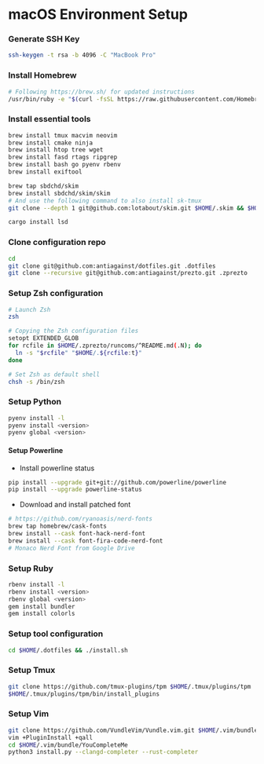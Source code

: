 macOS Environment Setup
=======================

### Generate SSH Key

```sh
ssh-keygen -t rsa -b 4096 -C "MacBook Pro"
```

### Install Homebrew

```sh
# Following https://brew.sh/ for updated instructions
/usr/bin/ruby -e "$(curl -fsSL https://raw.githubusercontent.com/Homebrew/install/master/install)"
```

### Install essential tools

```sh
brew install tmux macvim neovim
brew install cmake ninja
brew install htop tree wget
brew install fasd rtags ripgrep
brew install bash go pyenv rbenv
brew install exiftool

brew tap sbdchd/skim
brew install sbdchd/skim/skim
# And use the following command to also install sk-tmux
git clone --depth 1 git@github.com:lotabout/skim.git $HOME/.skim && $HOME/.skim/install

cargo install lsd
```

### Clone configuration repo

```sh
cd
git clone git@github.com:antiagainst/dotfiles.git .dotfiles
git clone --recursive git@github.com:antiagainst/prezto.git .zprezto
```

### Setup Zsh configuration

```sh
# Launch Zsh
zsh

# Copying the Zsh configuration files
setopt EXTENDED_GLOB
for rcfile in $HOME/.zprezto/runcoms/^README.md(.N); do
  ln -s "$rcfile" "$HOME/.${rcfile:t}"
done

# Set Zsh as default shell
chsh -s /bin/zsh
```

### Setup Python

```sh
pyenv install -l
pyenv install <version>
pyenv global <version>
```

#### Setup Powerline


* Install powerline status

```sh
pip install --upgrade git+git://github.com/powerline/powerline
pip install --upgrade powerline-status
```

* Download and install patched font

```sh
# https://github.com/ryanoasis/nerd-fonts
brew tap homebrew/cask-fonts
brew install --cask font-hack-nerd-font
brew install --cask font-fira-code-nerd-font
# Monaco Nerd Font from Google Drive
```


### Setup Ruby

```sh
rbenv install -l
rbenv install <version>
rbenv global <version>
gem install bundler
gem install colorls
```

### Setup tool configuration

```sh
cd $HOME/.dotfiles && ./install.sh
```

### Setup Tmux

```sh
git clone https://github.com/tmux-plugins/tpm $HOME/.tmux/plugins/tpm
$HOME/.tmux/plugins/tpm/bin/install_plugins
```

### Setup Vim

```sh
git clone https://github.com/VundleVim/Vundle.vim.git $HOME/.vim/bundle/Vundle.vim
vim +PluginInstall +qall
cd $HOME/.vim/bundle/YouCompleteMe
python3 install.py --clangd-completer --rust-completer
```


